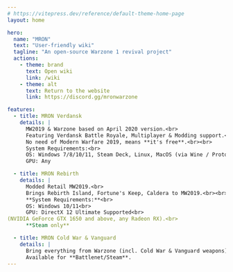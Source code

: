 ```yaml
---
# https://vitepress.dev/reference/default-theme-home-page
layout: home

hero:
  name: "MRON"
  text: "User-friendly wiki"
  tagline: "An open-source Warzone 1 revival project"
  actions:
    - theme: brand
      text: Open wiki
      link: /wiki
    - theme: alt
      text: Return to the website
      link: https://discord.gg/mronwarzone

features:
  - title: MRON Verdansk
    details: |
      MW2019 & Warzone based on April 2020 version.<br>
      Featuring Verdansk Battle Royale, Multiplayer & Modding support.<br>
      No need of Modern Warfare 2019, means **it's free**.<br><br>
      System Requirements:<br>
      OS: Windows 7/8/10/11, Steam Deck, Linux, MacOS (via Wine / Proton)<br>
      GPU: Any  

  - title: MRON Rebirth
    details: |
      Modded Retail MW2019.<br>
      Brings Rebirth Island, Fortune's Keep, Caldera to MW2019.<br><br>
      **System Requirements:**<br>
      OS: Windows 10/11<br>
      GPU: DirectX 12 Ultimate Supported<br>
(NVIDIA GeForce GTX 1650 and above, any Radeon RX).<br>
      **Steam only**

  - title: MRON Cold War & Vanguard
    details: |
      Bring everything from Warzone (incl. Cold War & Vanguard weapons) to MW2019.<br>
      Available for **Battlenet/Steam**.
---
```

